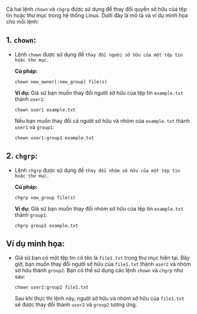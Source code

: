 Cả hai lệnh `chown` và `chgrp` được sử dụng để thay đổi quyền sở hữu của tệp tin hoặc thư mục trong hệ thống Linux. Dưới đây là mô tả và ví dụ minh họa cho mỗi lệnh:

## 1. `chown`:

- Lệnh `chown` được sử dụng để `thay đổi người sở hữu của một tệp tin hoặc thư mục.`

    **Cú pháp:**
    ```
    chown new_owner[:new_group] file(s)
    ```

    **Ví dụ:**
    Giả sử bạn muốn thay đổi người sở hữu của tệp tin `example.txt` thành `user1`:
    ```
    chown user1 example.txt
    ```
    Nếu bạn muốn thay đổi cả người sở hữu và nhóm của `example.txt` thành `user1` và `group1`:
    ```
    chown user1:group1 example.txt
    ```

## 2. `chgrp`:

- Lệnh `chgrp` được sử dụng để `thay đổi nhóm sở hữu của một tệp tin hoặc thư mục.`

    **Cú pháp:**
    ```
    chgrp new_group file(s)
    ```

    **Ví dụ:**
    Giả sử bạn muốn thay đổi nhóm sở hữu của tệp tin `example.txt` thành `group1`:
    ```
    chgrp group1 example.txt
    ```

## Ví dụ minh họa:

- Giả sử bạn có một tệp tin có tên là `file1.txt` trong thư mục hiện tại. Bây giờ, bạn muốn thay đổi người sở hữu của `file1.txt` thành `user2` và nhóm sở hữu thành `group2`. Bạn có thể sử dụng các lệnh `chown` và `chgrp` như sau:

    ```
    chown user2:group2 file1.txt
    ```

    Sau khi thực thi lệnh này, người sở hữu và nhóm sở hữu của `file1.txt` sẽ được thay đổi thành `user2` và `group2` tương ứng.

    